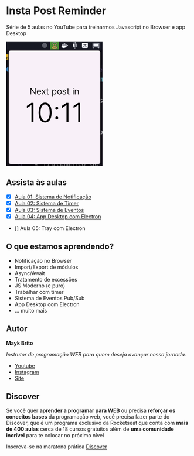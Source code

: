 # Insta Post Reminder

Série de 5 aulas no YouTube para treinarmos Javascript no Browser e app Desktop

![Image Demo](./assets/exemple.png)

## Assista às aulas
- [x] [Aula 01: Sistema de Notificação](https://www.youtube.com/watch?v=Mhd6x2Z-F_w)
- [x] [Aula 02: Sistema de Timer](https://youtu.be/MJAwA2rICzs)
- [x] [Aula 03: Sistema de Eventos](https://youtu.be/y5xhkvl2Jmc)
- [x] [Aula 04: App Desktop com Electron](https://youtu.be/3qTkfnBhBVU)
- [] Aula 05: Tray com Electron

## O que estamos aprendendo?

* Notificação no Browser
* Import/Export de módulos
* Async/Await
* Tratamento de excessões
* JS Moderno (e puro)
* Trabalhar com timer
* Sistema de Eventos Pub/Sub
* App Desktop com Electron
* ... muito mais

## Autor

**Mayk Brito**

_Instrutor de programação WEB para quem deseja avançar nessa jornada._

* [Youtube](https://youtube.com/maykbrito)
* [Instagram](https://instagram.com/maykbrito)
* [Site](https://maykbrito.dev)

## Discover

Se você quer **aprender a programar para WEB** ou precisa **reforçar os conceitos bases** da programação web, você precisa fazer parte do Discover, que é um programa exclusivo da Rocketseat que conta com **mais de 400 aulas** cerca de 18 cursos gratuitos além de **uma comunidade incrível** para te colocar no próximo nível

Inscreva-se na maratona prática [Discover](https://maratonadiscover.rocketseat.com.br)